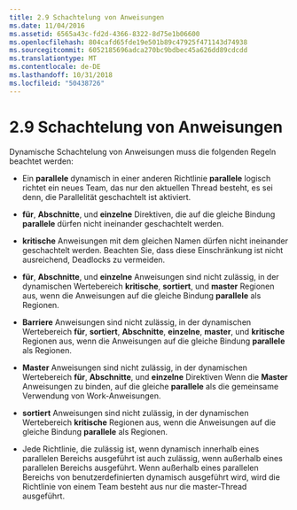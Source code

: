 ```yaml
---
title: 2.9 Schachtelung von Anweisungen
ms.date: 11/04/2016
ms.assetid: 6565a43c-fd2d-4366-8322-8d75e1b06600
ms.openlocfilehash: 804cafd65fde19e501b89c47925f471143d74938
ms.sourcegitcommit: 6052185696adca270bc9bdbec45a626dd89cdcdd
ms.translationtype: MT
ms.contentlocale: de-DE
ms.lasthandoff: 10/31/2018
ms.locfileid: "50438726"
---
```

# <a name="29-directive-nesting"></a>2.9 Schachtelung von Anweisungen

Dynamische Schachtelung von Anweisungen muss die folgenden Regeln beachtet werden:

- Ein **parallele** dynamisch in einer anderen Richtlinie **parallele** logisch richtet ein neues Team, das nur den aktuellen Thread besteht, es sei denn, die Parallelität geschachtelt ist aktiviert.

- **für**, **Abschnitte**, und **einzelne** Direktiven, die auf die gleiche Bindung **parallele** dürfen nicht ineinander geschachtelt werden.

- **kritische** Anweisungen mit dem gleichen Namen dürfen nicht ineinander geschachtelt werden. Beachten Sie, dass diese Einschränkung ist nicht ausreichend, Deadlocks zu vermeiden.

- **für**, **Abschnitte**, und **einzelne** Anweisungen sind nicht zulässig, in der dynamischen Wertebereich **kritische**, **sortiert**, und **master** Regionen aus, wenn die Anweisungen auf die gleiche Bindung **parallele** als Regionen.

- **Barriere** Anweisungen sind nicht zulässig, in der dynamischen Wertebereich **für**, **sortiert**, **Abschnitte**, **einzelne**, **master**, und **kritische** Regionen aus, wenn die Anweisungen auf die gleiche Bindung **parallele** als Regionen.

- **Master** Anweisungen sind nicht zulässig, in der dynamischen Wertebereich **für**, **Abschnitte**, und **einzelne** Direktiven Wenn die **Master** Anweisungen zu binden, auf die gleiche **parallele** als die gemeinsame Verwendung von Work-Anweisungen.

- **sortiert** Anweisungen sind nicht zulässig, in der dynamischen Wertebereich **kritische** Regionen aus, wenn die Anweisungen auf die gleiche Bindung **parallele** als Regionen.

- Jede Richtlinie, die zulässig ist, wenn dynamisch innerhalb eines parallelen Bereichs ausgeführt ist auch zulässig, wenn außerhalb eines parallelen Bereichs ausgeführt. Wenn außerhalb eines parallelen Bereichs von benutzerdefinierten dynamisch ausgeführt wird, wird die Richtlinie von einem Team besteht aus nur die master-Thread ausgeführt.